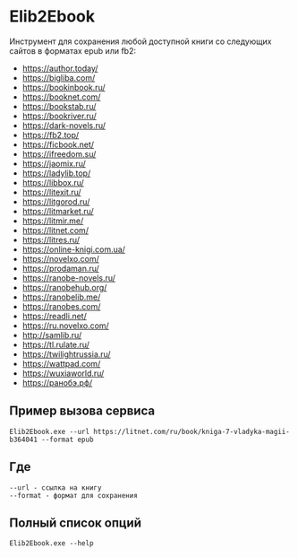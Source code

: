 # Elib2Ebook
Инструмент для сохранения любой доступной книги со следующих сайтов в форматах epub или fb2:
* https://author.today/
* https://bigliba.com/
* https://bookinbook.ru/
* https://booknet.com/
* https://bookstab.ru/
* https://bookriver.ru/
* https://dark-novels.ru/
* https://fb2.top/
* https://ficbook.net/
* https://ifreedom.su/
* https://jaomix.ru/
* https://ladylib.top/
* https://libbox.ru/
* https://litexit.ru/
* https://litgorod.ru/
* https://litmarket.ru/
* https://litmir.me/
* https://litnet.com/
* https://litres.ru/
* https://online-knigi.com.ua/
* https://novelxo.com/
* https://prodaman.ru/
* https://ranobe-novels.ru/
* https://ranobehub.org/
* https://ranobelib.me/
* https://ranobes.com/
* https://readli.net/
* https://ru.novelxo.com/
* http://samlib.ru/
* https://tl.rulate.ru/
* https://twilightrussia.ru/
* https://wattpad.com/
* https://wuxiaworld.ru/
* https://ранобэ.рф/

## Пример вызова сервиса
```
Elib2Ebook.exe --url https://litnet.com/ru/book/kniga-7-vladyka-magii-b364041 --format epub
```

## Где 
```
--url - ссылка на книгу
--format - формат для сохранения
```

## Полный список опций 

```
Elib2Ebook.exe --help
```
